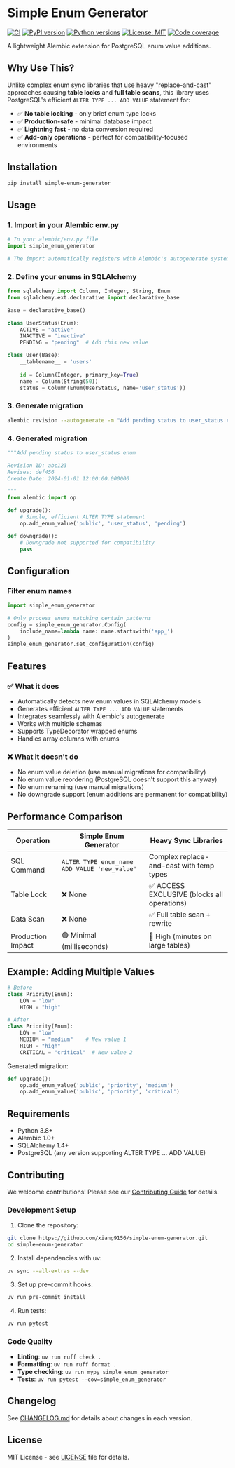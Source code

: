# Simple Enum Generator

[![CI](https://github.com/xiang9156/simple-enum-generator/workflows/CI/badge.svg)](https://github.com/xiang9156/simple-enum-generator/actions)
[![PyPI version](https://badge.fury.io/py/simple-enum-generator.svg)](https://badge.fury.io/py/simple-enum-generator)
[![Python versions](https://img.shields.io/pypi/pyversions/simple-enum-generator.svg)](https://pypi.org/project/simple-enum-generator/)
[![License: MIT](https://img.shields.io/badge/License-MIT-yellow.svg)](https://opensource.org/licenses/MIT)
[![Code coverage](https://codecov.io/gh/xiang9156/simple-enum-generator/branch/main/graph/badge.svg)](https://codecov.io/gh/xiang9156/simple-enum-generator)

A lightweight Alembic extension for PostgreSQL enum value additions.

## Why Use This?

Unlike complex enum sync libraries that use heavy "replace-and-cast" approaches causing **table locks** and **full table scans**, this library uses PostgreSQL's efficient `ALTER TYPE ... ADD VALUE` statement for:

- ✅ **No table locking** - only brief enum type locks
- ✅ **Production-safe** - minimal database impact  
- ✅ **Lightning fast** - no data conversion required
- ✅ **Add-only operations** - perfect for compatibility-focused environments

## Installation

```bash
pip install simple-enum-generator
```

## Usage

### 1. Import in your Alembic env.py

```python
# In your alembic/env.py file
import simple_enum_generator

# The import automatically registers with Alembic's autogenerate system
```

### 2. Define your enums in SQLAlchemy

```python
from sqlalchemy import Column, Integer, String, Enum
from sqlalchemy.ext.declarative import declarative_base

Base = declarative_base()

class UserStatus(Enum):
    ACTIVE = "active"
    INACTIVE = "inactive"
    PENDING = "pending"  # Add this new value

class User(Base):
    __tablename__ = 'users'
    
    id = Column(Integer, primary_key=True)
    name = Column(String(50))
    status = Column(Enum(UserStatus, name='user_status'))
```

### 3. Generate migration

```bash
alembic revision --autogenerate -m "Add pending status to user_status enum"
```

### 4. Generated migration

```python
"""Add pending status to user_status enum

Revision ID: abc123
Revises: def456
Create Date: 2024-01-01 12:00:00.000000

"""
from alembic import op

def upgrade():
    # Simple, efficient ALTER TYPE statement
    op.add_enum_value('public', 'user_status', 'pending')

def downgrade():
    # Downgrade not supported for compatibility
    pass
```

## Configuration

### Filter enum names

```python
import simple_enum_generator

# Only process enums matching certain patterns
config = simple_enum_generator.Config(
    include_name=lambda name: name.startswith('app_')
)
simple_enum_generator.set_configuration(config)
```

## Features

### ✅ What it does
- Automatically detects new enum values in SQLAlchemy models
- Generates efficient `ALTER TYPE ... ADD VALUE` statements
- Integrates seamlessly with Alembic's autogenerate
- Works with multiple schemas
- Supports TypeDecorator wrapped enums
- Handles array columns with enums

### ❌ What it doesn't do
- No enum value deletion (use manual migrations for compatibility)
- No enum value reordering (PostgreSQL doesn't support this anyway)
- No enum renaming (use manual migrations)
- No downgrade support (enum additions are permanent for compatibility)

## Performance Comparison

| Operation | Simple Enum Generator | Heavy Sync Libraries |
|-----------|----------------------|---------------------|
| SQL Command | `ALTER TYPE enum_name ADD VALUE 'new_value'` | Complex replace-and-cast with temp types |
| Table Lock | ❌ None | ✅ ACCESS EXCLUSIVE (blocks all operations) |
| Data Scan | ❌ None | ✅ Full table scan + rewrite |
| Production Impact | 🟢 Minimal (milliseconds) | 🔴 High (minutes on large tables) |

## Example: Adding Multiple Values

```python
# Before
class Priority(Enum):
    LOW = "low"
    HIGH = "high"

# After  
class Priority(Enum):
    LOW = "low"
    MEDIUM = "medium"    # New value 1
    HIGH = "high"
    CRITICAL = "critical"  # New value 2
```

Generated migration:
```python
def upgrade():
    op.add_enum_value('public', 'priority', 'medium')
    op.add_enum_value('public', 'priority', 'critical')
```

## Requirements

- Python 3.8+
- Alembic 1.0+
- SQLAlchemy 1.4+
- PostgreSQL (any version supporting ALTER TYPE ... ADD VALUE)

## Contributing

We welcome contributions! Please see our [Contributing Guide](CONTRIBUTING.md) for details.

### Development Setup

1. Clone the repository:
```bash
git clone https://github.com/xiang9156/simple-enum-generator.git
cd simple-enum-generator
```

2. Install dependencies with uv:
```bash
uv sync --all-extras --dev
```

3. Set up pre-commit hooks:
```bash
uv run pre-commit install
```

4. Run tests:
```bash
uv run pytest
```

### Code Quality

- **Linting**: `uv run ruff check .`
- **Formatting**: `uv run ruff format .`
- **Type checking**: `uv run mypy simple_enum_generator`
- **Tests**: `uv run pytest --cov=simple_enum_generator`

## Changelog

See [CHANGELOG.md](CHANGELOG.md) for details about changes in each version.

## License

MIT License - see [LICENSE](LICENSE) file for details.